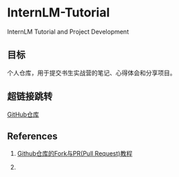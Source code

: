 # InternLM-Tutorial
InternLM Tutorial and Project Development 

## 目标        
个人仓库，用于提交书生实战营的笔记、心得体会和分享项目。

## 超链接跳转      
[GitHub仓库](https://github.com/InternLM/Tutorial)    

## References
1. [Github仓库的Fork与PR(Pull Request)教程](https://www.bilibili.com/video/BV1bd4y1J7Vt/?spm_id_from=333.337.search-card.all.click&vd_source=427d5b3bd6552cd66c00e381e2aae338)

2. 
